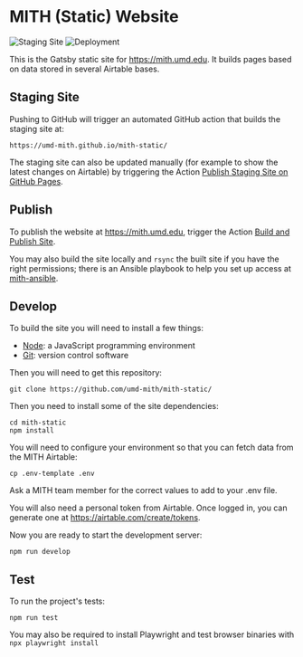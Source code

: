 # MITH (Static) Website

![Staging Site](https://github.com/umd-mith/mith-static/actions/workflows/staging.yml/badge.svg)
![Deployment](https://github.com/umd-mith/mith-static/actions/workflows/publish.yml/badge.svg)

This is the Gatsby static site for https://mith.umd.edu. It builds pages based
on data stored in several Airtable bases.

## Staging Site

Pushing to GitHub will trigger an automated GitHub action that builds the
staging site at:

    https://umd-mith.github.io/mith-static/

The staging site can also be updated manually (for example to show the latest changes on Airtable)
by triggering the Action [Publish Staging Site on GitHub Pages](https://github.com/umd-mith/mith-static/actions/workflows/staging.yml).

## Publish

To publish the website at https://mith.umd.edu, trigger the Action [Build and Publish Site](https://github.com/umd-mith/mith-static/actions/workflows/publish.yml).

You may also build the site locally and `rsync` the built site if you have the right permissions; there is an Ansible playbook to help you set up access at [mith-ansible](https://github.com/umd-mith/mith-ansible).

## Develop

To build the site you will need to install a few things:

- [Node](https://nodejs.org): a JavaScript programming environment
- [Git](https://git-scm.com/): version control software

Then you will need to get this repository:

    git clone https://github.com/umd-mith/mith-static/

Then you need to install some of the site dependencies:

    cd mith-static
    npm install

You will need to configure your environment so that you can fetch data from the MITH Airtable:

    cp .env-template .env

Ask a MITH team member for the correct values to add to your .env file.

You will also need a personal token from Airtable. Once logged in, you can generate one at https://airtable.com/create/tokens.

Now you are ready to start the development server:

    npm run develop

## Test

To run the project's tests:

`npm run test`

You may also be required to install Playwright and test browser binaries with `npx playwright install`
